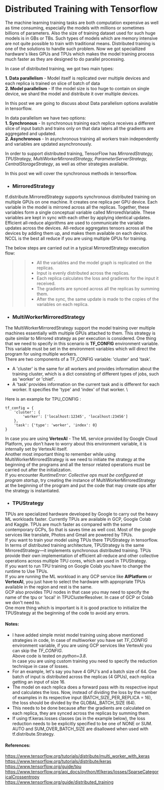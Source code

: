 # Distributed Training with Tensorflow

The machine learning training tasks are both computation expensive as well as time consuming, especially the models with millions or sometimes
billions of parameters. Also the size of training dataset used for such huge models is in GBs or TBs. Such types of models which are memory intensive are not 
quite possible to train with traditional means. Distributed training is one of the solutions to handle such problem. Now we got speciallized hardware's likes GPUs and TPUs
which makes the model training process much faster as they are designed to do parallel processing.

In case of distributed training, we got two main types:

**1. Data parallelism** - Model itself is replicated over multiple devices and each replica is trained on slice of batch of data \
**2. Model parallelism** - If the model size is too huge to contain on single device, we shard the model and distribute it over multiple devices.

In this post we are going to discuss about Data parallelism options available in tensorflow.

In data parallelism we have two options: \
**1. Synchronous** - In synchronous training each replica receives a different slice of input batch and trains only on that data laters all the gradients are aggregated and updated. \
**2. Asynchronous** - In asynchronous training all workers train independently and variables are updated asynchronously.

In order to support distributed training, TensorFlow has *MirroredStrategy, TPUStrategy, MultiWorkerMirroredStrategy, ParameterServerStrategy, CentralStorageStrategy*, as well as other strategies available.

In this post we will cover the synchronous methods in tensorflow.

- ### MirroredStrategy

tf.distribute.MirroredStrategy supports synchronous distributed training on multiple GPUs on one machine. It creates one replica per GPU device. Each variable in the model is mirrored across all the replicas. Together, these variables form a single conceptual variable called MirroredVariable. These variables are kept in sync with each other by applying identical updates. \
Efficient all-reduce algorithms are used to communicate the variable updates across the devices. All-reduce aggregates tensors across all the devices by adding them up, and makes them available on each device. \
NCCL is the best all reduce if you are using multiple GPUs for training.

The below steps are carried out in a typical MirroredStrategy execution flow:
> > - All the variables and the model graph is replicated on the replicas.
> > - Input is evenly distributed across the replicas.
> > - Each replica calculates the loss and gradients for the input it received.
> > - The gradients are synced across all the replicas by summing them.
> > - After the sync, the same update is made to the copies of the variables on each replica.


- ### MultiWorkerMirroredStrategy

The MultiWorkerMirroredStrategy support the model training over multiple machines essentially with multiple GPUs attached to them. This strategy is quite similar to Mirrored strategy as per execution is considered. One thing that we need to specify in this scenario is **TF_CONFIG** environment variable. This variable must be set in the environment variables which will direct the program for using multiple workers. \
There are two components of a TF_CONFIG variable: 'cluster' and 'task'.
- A 'cluster' is the same for all workers and provides information about the training cluster, which is a dict consisting of different types of jobs, such as 'worker' or 'chief'. 
- A 'task' provides information on the current task and is different for each worker. It specifies the 'type' and 'index' of that worker. \

Here is an example for TPU_CONFIG :

```
tf_config = {
    'cluster': {
        'worker': ['localhost:12345', 'localhost:23456']
    },
    'task': {'type': 'worker', 'index': 0}
}
```
In case you are using **VertexAI** - The ML service provided by Google Cloud Platform, you don’t have to worry about this environment variable, it is internally set by VertexAI itself. \
Another most important thing to remember while using MultiWorkerMirroredStrategy is we need to initiate the strategy at the beginning of the programs and all the tensor related operations must be carried out after the initialization.\
If you encounter *RuntimeError: Collective ops must be configured at program startup*, try creating the instance of MultiWorkerMirroredStrategy at the beginning of the program and put the code that may create ops after the strategy is instantiated.


- ### TPUStrategy

TPUs are specialized hardware developed by Google to carry out the heavy ML workloads faster. Currently TPUs are available in GCP, Google Colab and Kaggle. TPUs are much faster as compared with the some contemporary GCPs, So that is saves time as well cost. Most of the google services like translate, Photos and Gmail are powered by TPUs. \
If you want to train your model using TPUs there TPUStrategy in tensorflow. \
In terms of distributed training architecture, TPUStrategy is the same MirroredStrategy—it implements synchronous distributed training. TPUs provide their own implementation of efficient all-reduce and other collective operations across multiple TPU cores, which are used in TPUStrategy. \
If you want to run TPU training on Google Colab you have to change the runtime to Use TPUs. \
If you are running the ML workload in any GCP service like **AIPlatform** or **VertexAI**, you just have to select the hardware with appropriate TPUs available in the region and rest is the same. \
GCP also provides TPU nodes in that case you may need to specify the name of the tpu or 'local' in TPUClusterResolver. In case of GCP or Colab we don't need to. \
One more thing which is important is it is good practice to initialize the TPUStrategy at the beginning of the code to avoid any errors.
 

#### Notes:
- I have added simple mnist model training using above mentioned strategies in code, In case of multiworker you have set *TF_CONFIG* environment variable, if you are using GCP services like VertexAI you can skip the *TF_CONFIG*. \
Above code is tested on *python=3.8*. \
In case you are using custom training you need to specify the reduction technique in case of losses.
- For an example, let's say you have 4 GPU's and a batch size of 64. One batch of input is distributed across the replicas (4 GPUs), each replica getting an input of size 16.
- The model on each replica does a forward pass with its respective input and calculates the loss. Now, instead of dividing the loss by the number of examples in its respective input (BATCH_SIZE_PER_REPLICA = 16), the loss should be divided by the GLOBAL_BATCH_SIZE (64).
- This needs to be done because after the gradients are calculated on each replica, they are synced across the replicas by summing them.
- If using tf.keras.losses classes (as in the example below), the loss reduction needs to be explicitly specified to be one of NONE or SUM. AUTO and SUM_OVER_BATCH_SIZE are disallowed when used with tf.distribute.Strategy.


#### References:
https://www.tensorflow.org/tutorials/distribute/multi_worker_with_keras \
https://www.tensorflow.org/tutorials/distribute/keras \
https://www.tensorflow.org/guide/tpu \
https://www.tensorflow.org/api_docs/python/tf/keras/losses/SparseCategoricalCrossentropy \
https://www.tensorflow.org/guide/distributed_training










